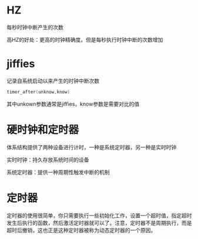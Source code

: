 # HZ

每秒时钟中断产生的次数

高HZ的好处：更高的时钟精确度。但是每秒执行时钟中断的次数增加

# jiffies

记录自系统启动以来产生的时钟中断次数

```c
timer_after(unknow,know)
```

其中unkown参数通常是jiffies，know参数是需要对比的值

# 硬时钟和定时器

体系结构提供了两种设备进行计时，一种是系统定时器，另一种是实时时钟

实时时钟：持久存放系统时间的设备

系统定时器：提供一种周期性触发中断的机制

# 定时器

定时器的使用很简单，你只需要执行一些初始化工作，设置一个超时值，指定超时发生后执行的函数，然后激活定时器就可以了。注意，定时器不是周期执行，而是超时后撤销，这也正是这种定时器被称为动态定时器的一个原因。